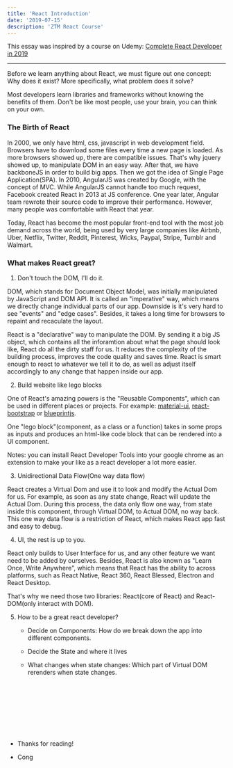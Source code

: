 ```yaml
---
title: 'React Introduction'
date: '2019-07-15'
description: 'ZTM React Course'
---
```


This essay was inspired by a course on Udemy: [Complete React Developer in 2019](https://www.udemy.com/complete-react-developer-zero-to-mastery/)

---


Before we learn anything about React, we must figure out one concept: Why does it exist? More specifically, what problem does it solve?

Most developers learn libraries and frameworks without knowing the benefits of them. Don't be like most people, use your brain, you can think on your own. 

### The Birth of React

In 2000, we only have html, css, javascript in web development field. Browsers have to download some files every time a new page is loaded. As more browsers showed up, there are compatible issues. That's why jquery showed up, to manipulate DOM in an easy way.
After that, we have backboneJS in order to build big apps.
Then we got the idea of Single Page Application(SPA).
In 2010, AngularJS was created by Google, with the concept of MVC.
While AngularJS cannot handle too much request, Facebook created React in 2013 at JS conference.
One year later, Angular team rewrote their source code to improve their performance. However, many people was comfortable with React that year.

Today, React has become the most popular front-end tool with the most job demand across the world, being used by very large companies like Airbnb, Uber, Netflix, Twitter, Reddit, Pinterest, Wicks, Paypal, Stripe, Tumblr and Walmart.

### What makes React great?

1. Don't touch the DOM, I'll do it.

DOM, which stands for Document Object Model, was initially manipulated by JavaScript and DOM API. It is called an "imperative" way, which means we directly change individual parts of our app. Downside is it's very hard to see "events" and "edge cases". Besides, it takes a long time for browsers to repaint and recaculate the layout.

React is a "declarative" way to manipulate the DOM. By sending it a big JS object, which contains all the inforamtion about what the page should look like, React do all the dirty staff for us. It reduces the complexity of the building process, improves the code quality and saves time. React is smart enough to react to whatever we tell it to do, as well as adjust itself accordingly to any change that happen inside our app.

2. Build website like lego blocks

One of React's amazing powers is the "Reusable Components", which can be used in different places or projects. For example: [material-ui](https://material-ui.com/), [react-bootstrap](https://react-bootstrap.github.io/) or [blueprintjs](https://blueprintjs.com/).

One "lego block"(component, as a class or a function) takes in some props as inputs and produces an html-like code block that can be rendered into a UI component.

Notes: you can install React Developer Tools into your google chrome as an extension to make your like as a react developer a lot more easier.

3. Unidirectional Data Flow(One way data flow)

React creates a Virtual Dom and use it to look and modify the Actual Dom for us. For example, as soon as any state change, React will update the Actual Dom. During this process, the data only flow one way, from state inside this component, through Virtual DOM, to Actual DOM, no way back. This one way data flow is a restriction of React, which makes React app fast and easy to debug.

4. UI, the rest is up to you.

React only builds to User Interface for us, and any other feature we want need to be added by ourselves.
Besides, React is also known as "Learn Once, Write Anywhere", which means that React has the ability to across platforms, such as React Native, React 360, React Blessed, Electron and React Desktop.

That's why we need those two libraries: React(core of React) and React-DOM(only interact with DOM).

5. How to be a great react developer?

   - Decide on Components:
      How do we break down the app into different components.

   - Decide the State and where it lives

   - What changes when state changes:
      Which part of Virtual DOM rerenders when state changes.

<br><br><br><br><br><br><br>

- Thanks for reading!

- Cong
   